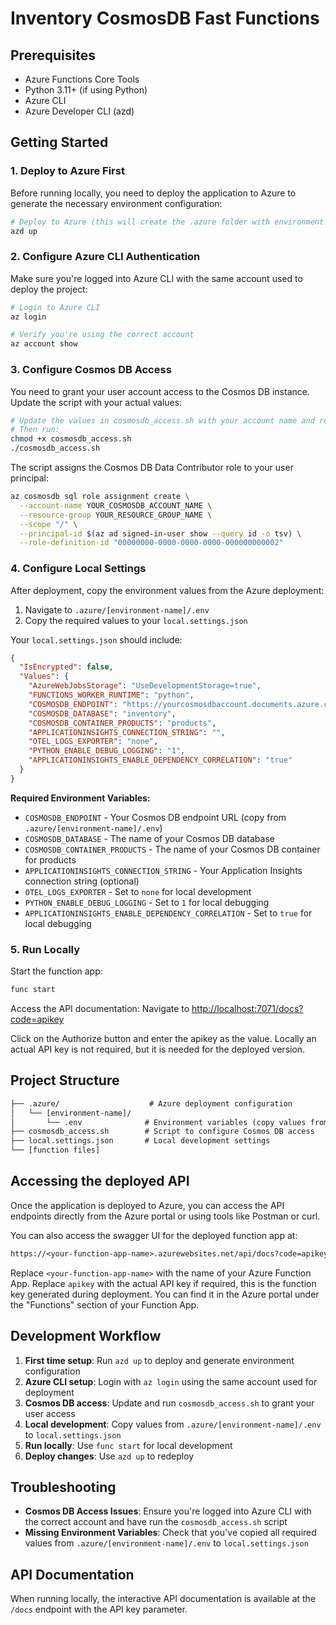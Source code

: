 # Inventory CosmosDB Fast Functions

## Prerequisites

- Azure Functions Core Tools
- Python 3.11+ (if using Python)
- Azure CLI
- Azure Developer CLI (azd)

## Getting Started

### 1. Deploy to Azure First

Before running locally, you need to deploy the application to Azure to generate the necessary environment configuration:

```bash
# Deploy to Azure (this will create the .azure folder with environment settings)
azd up
```

### 2. Configure Azure CLI Authentication

Make sure you're logged into Azure CLI with the same account used to deploy the project:

```bash
# Login to Azure CLI
az login

# Verify you're using the correct account
az account show
```

### 3. Configure Cosmos DB Access

You need to grant your user account access to the Cosmos DB instance. Update the script with your actual values:

```bash
# Update the values in cosmosdb_access.sh with your account name and resource group
# Then run:
chmod +x cosmosdb_access.sh
./cosmosdb_access.sh
```

The script assigns the Cosmos DB Data Contributor role to your user principal:

```bash
az cosmosdb sql role assignment create \
  --account-name YOUR_COSMOSDB_ACCOUNT_NAME \
  --resource-group YOUR_RESOURCE_GROUP_NAME \
  --scope "/" \
  --principal-id $(az ad signed-in-user show --query id -o tsv) \
  --role-definition-id "00000000-0000-0000-0000-000000000002"
```

### 4. Configure Local Settings

After deployment, copy the environment values from the Azure deployment:

1. Navigate to `.azure/[environment-name]/.env`
2. Copy the required values to your `local.settings.json`

Your `local.settings.json` should include:

```json
{
  "IsEncrypted": false,
  "Values": {
    "AzureWebJobsStorage": "UseDevelopmentStorage=true",
    "FUNCTIONS_WORKER_RUNTIME": "python",
    "COSMOSDB_ENDPOINT": "https://yourcosmosdbaccount.documents.azure.com:443/",
    "COSMOSDB_DATABASE": "inventory",
    "COSMOSDB_CONTAINER_PRODUCTS": "products",
    "APPLICATIONINSIGHTS_CONNECTION_STRING": "",
    "OTEL_LOGS_EXPORTER": "none",
    "PYTHON_ENABLE_DEBUG_LOGGING": "1",
    "APPLICATIONINSIGHTS_ENABLE_DEPENDENCY_CORRELATION": "true"
  }
}
```

**Required Environment Variables:**

- `COSMOSDB_ENDPOINT` - Your Cosmos DB endpoint URL (copy from `.azure/[environment-name]/.env`)
- `COSMOSDB_DATABASE` - The name of your Cosmos DB database
- `COSMOSDB_CONTAINER_PRODUCTS` - The name of your Cosmos DB container for products
- `APPLICATIONINSIGHTS_CONNECTION_STRING` - Your Application Insights connection string (optional)
- `OTEL_LOGS_EXPORTER` - Set to `none` for local development
- `PYTHON_ENABLE_DEBUG_LOGGING` - Set to `1` for local debugging
- `APPLICATIONINSIGHTS_ENABLE_DEPENDENCY_CORRELATION` - Set to `true` for local debugging

### 5. Run Locally

Start the function app:

```bash
func start
```

Access the API documentation:
Navigate to [http://localhost:7071/docs?code=apikey](http://localhost:7071/docs?code=apikey)

Click on the Authorize button and enter the apikey as the value. Locally an actual API key is not required, but it is needed for the deployed version.

## Project Structure

```txt
├── .azure/                    # Azure deployment configuration
│   └── [environment-name]/
│       └── .env              # Environment variables (copy values from here)
├── cosmosdb_access.sh        # Script to configure Cosmos DB access
├── local.settings.json       # Local development settings
└── [function files]
```

## Accessing the deployed API

Once the application is deployed to Azure, you can access the API endpoints directly from the Azure portal or using tools like Postman or curl.

You can also access the swagger UI for the deployed function app at:

```txt
https://<your-function-app-name>.azurewebsites.net/api/docs?code=apikey
```

Replace `<your-function-app-name>` with the name of your Azure Function App.
Replace `apikey` with the actual API key if required, this is the function key generated during deployment. You can find it in the Azure portal under the "Functions" section of your Function App.

## Development Workflow

1. **First time setup**: Run `azd up` to deploy and generate environment configuration
2. **Azure CLI setup**: Login with `az login` using the same account used for deployment
3. **Cosmos DB access**: Update and run `cosmosdb_access.sh` to grant your user access
4. **Local development**: Copy values from `.azure/[environment-name]/.env` to `local.settings.json`
5. **Run locally**: Use `func start` for local development
6. **Deploy changes**: Use `azd up` to redeploy

## Troubleshooting

- **Cosmos DB Access Issues**: Ensure you're logged into Azure CLI with the correct account and have run the `cosmosdb_access.sh` script
- **Missing Environment Variables**: Check that you've copied all required values from `.azure/[environment-name]/.env` to `local.settings.json`

## API Documentation

When running locally, the interactive API documentation is available at the `/docs` endpoint with the API key parameter.
